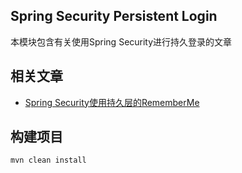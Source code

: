 ## Spring Security Persistent Login

本模块包含有关使用Spring Security进行持久登录的文章

## 相关文章

+ [Spring Security使用持久层的RememberMe](http://tu-yucheng.github.io/springsecurity/2023/05/17/spring-security-persistent-remember-me.html)

## 构建项目

```bash
mvn clean install
```